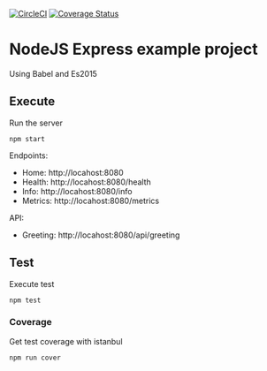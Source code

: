 [![CircleCI](https://circleci.com/gh/marcelogft/greeting-service.svg?style=svg)](https://circleci.com/gh/marcelogft/greeting-service) 
[![Coverage Status](https://coveralls.io/repos/github/marcelogft/greeting-service/badge.svg?branch=master)](https://coveralls.io/github/marcelogft/greeting-service?branch=master)

# NodeJS Express example project

Using Babel and Es2015

## Execute

Run the server

```
npm start
```

Endpoints: 
* Home: http://locahost:8080
* Health: http://locahost:8080/health
* Info: http://locahost:8080/info
* Metrics: http://locahost:8080/metrics

API: 

* Greeting: http://locahost:8080/api/greeting

## Test
Execute test 

```
npm test
```

### Coverage
Get test coverage with istanbul

```
npm run cover
```


